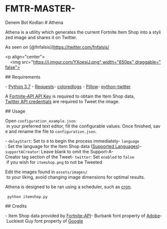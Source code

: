 # FMTR-MASTER-
Denem Bot Kodları
​#​ ​Athena​

Athena is a utility which generates the current Fortnite Item Shop into a stylized image and shares it on Twitter.

As seen on [​@fnfalsis​](https://twitter.com/fnfalsis/

<p align="center">
    <img src="https://i.imgur.com/YXoesjJ.png" width="650px" draggable="false">
</p>

​##​ ​Requirements​

​-​ [​Python 3.7​](https://www.python.org/downloads/)
​-​ [​Requests​](http://docs.python-requests.org/en/master/user/install/)
​-​ [​coloredlogs​](https://pypi.org/project/coloredlogs/)
​-​ [​Pillow​](https://pillow.readthedocs.io/en/stable/installation.html#basic-installation)
​-​ [​python-twitter​](https://github.com/bear/python-twitter#installing)

A [​Fortnite-API API Key​](https://fortnite-api.com/profile) is required to obtain the Item Shop data, [​Twitter API credentials​](https://developer.twitter.com/en/apps) are required to Tweet the image.

​##​ ​Usage​

Open ​`configuration_example.json`​ in your preferred text editor, fill the configurable values. Once finished, save and rename the file to ​`configuration.json`​.

​-​ ​`delayStart`​: Set to ​`0`​ to begin the process immediately
​-​ ​`language`​: Set the language for the Item Shop data ([​Supported Languages​](https://fortnite-api.com/documentation))
​-​ ​`supportACreator`​: Leave blank to omit the Support-A-Creator tag section of the Tweet
​-​ ​`twitter`​: Set ​`enabled`​ to ​`false`​ if you wish for ​`itemshop.png`​ to not be Tweeted

Edit the images found in ​`assets/images/`​ to your liking, avoid changing image dimensions for optimal results.

Athena is designed to be ran using a scheduler, such as [​cron​](https://en.wikipedia.org/wiki/Cron).

​```​
​python itemshop.py​
​```​

​##​ ​Credits​

​-​ Item Shop data provided by [​Fortnite-API​](https://fortnite-api.com/)
​-​ Burbank font property of [​Adobe​](https://fonts.adobe.com/fonts/burbank)
​-​ Luckiest Guy font property of [​Google​](https://fonts.google.com/specimen/Luckiest+Guy)
